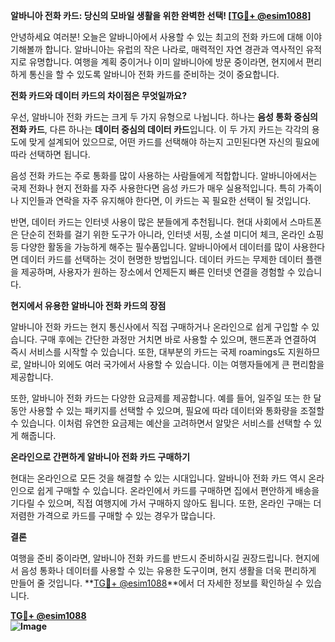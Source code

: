 **알바니아 전화 카드: 당신의 모바일 생활을 위한 완벽한 선택! [[TG💪+ @esim1088](https://t.me/s/esim1088)]**

안녕하세요 여러분! 오늘은 알바니아에서 사용할 수 있는 최고의 전화 카드에 대해 이야기해볼까 합니다. 알바니아는 유럽의 작은 나라로, 매력적인 자연 경관과 역사적인 유적지로 유명합니다. 여행을 계획 중이거나 이미 알바니아에 방문 중이라면, 현지에서 편리하게 통신을 할 수 있도록 알바니아 전화 카드를 준비하는 것이 중요합니다.

**전화 카드와 데이터 카드의 차이점은 무엇일까요?**

우선, 알바니아 전화 카드는 크게 두 가지 유형으로 나뉩니다. 하나는 **음성 통화 중심의 전화 카드**, 다른 하나는 **데이터 중심의 데이터 카드**입니다. 이 두 가지 카드는 각각의 용도에 맞게 설계되어 있으므로, 어떤 카드를 선택해야 하는지 고민된다면 자신의 필요에 따라 선택하면 됩니다.

음성 전화 카드는 주로 통화를 많이 사용하는 사람들에게 적합합니다. 알바니아에서는 국제 전화나 현지 전화를 자주 사용한다면 음성 카드가 매우 실용적입니다. 특히 가족이나 지인들과 연락을 자주 유지해야 한다면, 이 카드는 꼭 필요한 선택이 될 것입니다.

반면, 데이터 카드는 인터넷 사용이 많은 분들에게 추천됩니다. 현대 사회에서 스마트폰은 단순히 전화를 걸기 위한 도구가 아니라, 인터넷 서핑, 소셜 미디어 체크, 온라인 쇼핑 등 다양한 활동을 가능하게 해주는 필수품입니다. 알바니아에서 데이터를 많이 사용한다면 데이터 카드를 선택하는 것이 현명한 방법입니다. 데이터 카드는 무제한 데이터 플랜을 제공하며, 사용자가 원하는 장소에서 언제든지 빠른 인터넷 연결을 경험할 수 있습니다.

**현지에서 유용한 알바니아 전화 카드의 장점**

알바니아 전화 카드는 현지 통신사에서 직접 구매하거나 온라인으로 쉽게 구입할 수 있습니다. 구매 후에는 간단한 과정만 거치면 바로 사용할 수 있으며, 핸드폰과 연결하여 즉시 서비스를 시작할 수 있습니다. 또한, 대부분의 카드는 국제 roamings도 지원하므로, 알바니아 외에도 여러 국가에서 사용할 수 있습니다. 이는 여행자들에게 큰 편리함을 제공합니다.

또한, 알바니아 전화 카드는 다양한 요금제를 제공합니다. 예를 들어, 일주일 또는 한 달 동안 사용할 수 있는 패키지를 선택할 수 있으며, 필요에 따라 데이터와 통화량을 조절할 수 있습니다. 이처럼 유연한 요금제는 예산을 고려하면서 알맞은 서비스를 선택할 수 있게 해줍니다.

**온라인으로 간편하게 알바니아 전화 카드 구매하기**

현대는 온라인으로 모든 것을 해결할 수 있는 시대입니다. 알바니아 전화 카드 역시 온라인으로 쉽게 구매할 수 있습니다. 온라인에서 카드를 구매하면 집에서 편안하게 배송을 기다릴 수 있으며, 직접 여행지에 가서 구매하지 않아도 됩니다. 또한, 온라인 구매는 더 저렴한 가격으로 카드를 구매할 수 있는 경우가 많습니다.

**결론**

여행을 준비 중이라면, 알바니아 전화 카드를 반드시 준비하시길 권장드립니다. 현지에서 음성 통화나 데이터를 사용할 수 있는 유용한 도구이며, 현지 생활을 더욱 편리하게 만들어 줄 것입니다. **[TG💪+ @esim1088](https://t.me/s/esim1088)**에서 더 자세한 정보를 확인하실 수 있습니다.

**[TG💪+ @esim1088](https://t.me/s/esim1088)  
![Image](https://i.postimg.cc/Y0z9fWf4/image.png)**